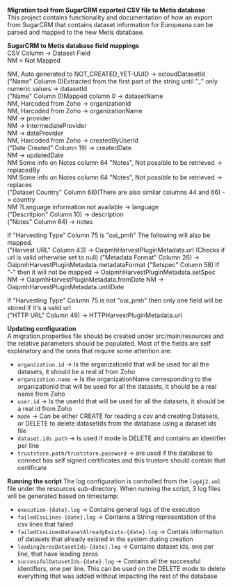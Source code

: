 **Migration tool from SugarCRM exported CSV file to Metis database**  
This project contains functionality and documentation of how an export from SugarCRM that contains
dataset information for Europeana can be parsed and mapped to the new Metis database.  


**SugarCRM to Metis database field mappings**  
CSV Column -> Dataset Field  
NM = Not Mapped  
  
NM, Auto generated to NOT_CREATED_YET-UUID -> ecloudDatasetId  
("Name" Column 0)Extracted from the first part of the string until "_" only numeric values -> datasetId  
("Name" Column 0)Mapped column 0 -> datasetName  
NM, Harcoded from Zoho -> organizationId  
NM, Harcoded from Zoho -> organizationName  
NM -> provider  
NM -> intermediateProvider  
NM -> dataProvider  
NM, Harcoded from Zoho -> createdByUserId  
("Date Created" Column 19) -> createdDate  
NM -> updatedDate  
NM Some info on Notes column 64 "Notes", Not possible to be retrieved -> replacedBy  
NM Some info on Notes column 64 "Notes", Not possible to be retrieved -> replaces  
("Dataset Country" Column 68)(There are also similar columns 44 and 66) -> country  
NM ?Language information not available -> language  
("Descritpion" Column 10) -> description    
("Notes" Column 64) -> notes

If "Harvesting Type" Column 75 is "oai_pmh" The following will also be mapped.  
("Harvest URL" Column 43) -> OaipmhHarvestPluginMetadata.url (Checks if url is valid otherwise set to null)
("Metadata Format" Column 26) -> OaipmhHarvestPluginMetadata.metadataFormat
("Setspec" Column 58) If "-" then it will not be mapped -> OaipmhHarvestPluginMetadata.setSpec
NM -> OaipmhHarvestPluginMetadata.fromDate
NM -> OaipmhHarvestPluginMetadata.untilDate

If "Harvesting Type" Column 75 is not "oai_pmh" then only one field will be stored if it's a valid url  
("HTTP URL" Column 49) -> HTTPHarvestPluginMetadata.url

**Updating configuration**  
A migration.properties file should be created under src/main/resources and the relative parameters should be populated.
Most of the fields are self explanatory and the ones that require some attention are:
- `organization.id` -> Is the organizationId that will be used for all the datasets, it should be a real id from Zoho
- `organization.name` -> Is the organizationName corresponding to the organizationId that will be used for all the datasets, it should be a real name from Zoho
- `user.id` -> Is the userId that will be used for all the datasets, it should be a real id from Zoho
- `mode` -> Can be either CREATE for reading a csv and creating Datasets, or DELETE to delete datasetIds from the database using a dataset ids file
- `dataset.ids.path` -> Is used if mode is DELETE and contains an identifier per line
- `truststore.path/truststore.password` -> are used if the database to connect has self signed certificates and this trustore should contain that certificate

**Running the script**
The log configuration is controlled from the  `log4j2.xml` file under the resources sub-directory.
When running the script, 3 log files will be generated based on timestamp:
- `execution-{date}.log` -> Contains general logs of the execution
- `failedCsvLines-{date}.log` -> Contains a String representation of the csv lines that failed
- `failedCsvLinesDatasetAlreadyExists-{date}.log` -> Contais information of datasets that already existed in the system during creation
- `leadingZerosDatasetIds-{date}.log` -> Contains dataset ids, one per line, that have leading zeros
- `successfulDatasetIds-{date}.log` -> Contains all the successful identifiers, one per line. This can be used on the DELETE mode to delete everything that was added without impacting the rest of the database

